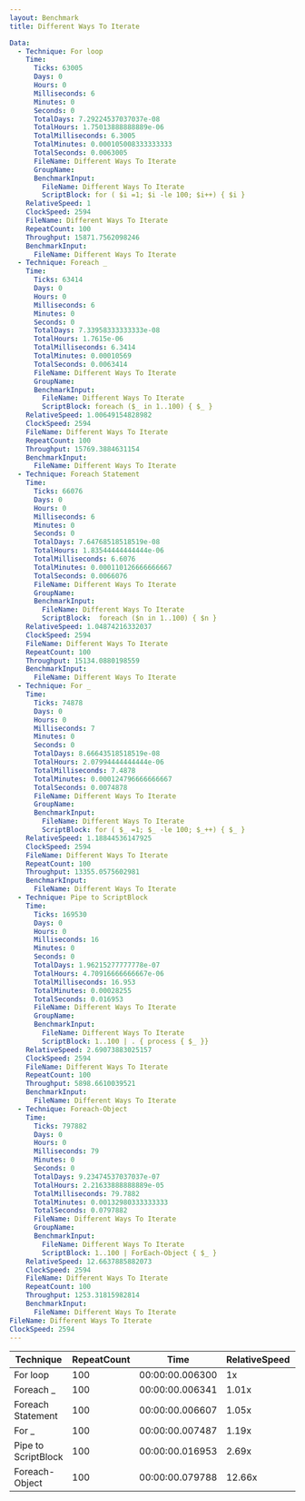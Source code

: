 ```yaml
---
layout: Benchmark
title: Different Ways To Iterate

Data: 
  - Technique: For loop
    Time: 
      Ticks: 63005
      Days: 0
      Hours: 0
      Milliseconds: 6
      Minutes: 0
      Seconds: 0
      TotalDays: 7.29224537037037e-08
      TotalHours: 1.75013888888889e-06
      TotalMilliseconds: 6.3005
      TotalMinutes: 0.000105008333333333
      TotalSeconds: 0.0063005
      FileName: Different Ways To Iterate
      GroupName: 
      BenchmarkInput: 
        FileName: Different Ways To Iterate
        ScriptBlock: for ( $i =1; $i -le 100; $i++) { $i } 
    RelativeSpeed: 1
    ClockSpeed: 2594
    FileName: Different Ways To Iterate
    RepeatCount: 100
    Throughput: 15871.7562098246
    BenchmarkInput: 
      FileName: Different Ways To Iterate
  - Technique: Foreach _
    Time: 
      Ticks: 63414
      Days: 0
      Hours: 0
      Milliseconds: 6
      Minutes: 0
      Seconds: 0
      TotalDays: 7.33958333333333e-08
      TotalHours: 1.7615e-06
      TotalMilliseconds: 6.3414
      TotalMinutes: 0.00010569
      TotalSeconds: 0.0063414
      FileName: Different Ways To Iterate
      GroupName: 
      BenchmarkInput: 
        FileName: Different Ways To Iterate
        ScriptBlock: foreach ($_ in 1..100) { $_ }
    RelativeSpeed: 1.00649154828982
    ClockSpeed: 2594
    FileName: Different Ways To Iterate
    RepeatCount: 100
    Throughput: 15769.3884631154
    BenchmarkInput: 
      FileName: Different Ways To Iterate
  - Technique: Foreach Statement
    Time: 
      Ticks: 66076
      Days: 0
      Hours: 0
      Milliseconds: 6
      Minutes: 0
      Seconds: 0
      TotalDays: 7.64768518518519e-08
      TotalHours: 1.83544444444444e-06
      TotalMilliseconds: 6.6076
      TotalMinutes: 0.000110126666666667
      TotalSeconds: 0.0066076
      FileName: Different Ways To Iterate
      GroupName: 
      BenchmarkInput: 
        FileName: Different Ways To Iterate
        ScriptBlock:  foreach ($n in 1..100) { $n }
    RelativeSpeed: 1.04874216332037
    ClockSpeed: 2594
    FileName: Different Ways To Iterate
    RepeatCount: 100
    Throughput: 15134.0880198559
    BenchmarkInput: 
      FileName: Different Ways To Iterate
  - Technique: For _
    Time: 
      Ticks: 74878
      Days: 0
      Hours: 0
      Milliseconds: 7
      Minutes: 0
      Seconds: 0
      TotalDays: 8.66643518518519e-08
      TotalHours: 2.07994444444444e-06
      TotalMilliseconds: 7.4878
      TotalMinutes: 0.000124796666666667
      TotalSeconds: 0.0074878
      FileName: Different Ways To Iterate
      GroupName: 
      BenchmarkInput: 
        FileName: Different Ways To Iterate
        ScriptBlock: for ( $_ =1; $_ -le 100; $_++) { $_ } 
    RelativeSpeed: 1.18844536147925
    ClockSpeed: 2594
    FileName: Different Ways To Iterate
    RepeatCount: 100
    Throughput: 13355.0575602981
    BenchmarkInput: 
      FileName: Different Ways To Iterate
  - Technique: Pipe to ScriptBlock
    Time: 
      Ticks: 169530
      Days: 0
      Hours: 0
      Milliseconds: 16
      Minutes: 0
      Seconds: 0
      TotalDays: 1.96215277777778e-07
      TotalHours: 4.70916666666667e-06
      TotalMilliseconds: 16.953
      TotalMinutes: 0.00028255
      TotalSeconds: 0.016953
      FileName: Different Ways To Iterate
      GroupName: 
      BenchmarkInput: 
        FileName: Different Ways To Iterate
        ScriptBlock: 1..100 | . { process { $_ }}
    RelativeSpeed: 2.69073883025157
    ClockSpeed: 2594
    FileName: Different Ways To Iterate
    RepeatCount: 100
    Throughput: 5898.6610039521
    BenchmarkInput: 
      FileName: Different Ways To Iterate
  - Technique: Foreach-Object
    Time: 
      Ticks: 797882
      Days: 0
      Hours: 0
      Milliseconds: 79
      Minutes: 0
      Seconds: 0
      TotalDays: 9.23474537037037e-07
      TotalHours: 2.21633888888889e-05
      TotalMilliseconds: 79.7882
      TotalMinutes: 0.00132980333333333
      TotalSeconds: 0.0797882
      FileName: Different Ways To Iterate
      GroupName: 
      BenchmarkInput: 
        FileName: Different Ways To Iterate
        ScriptBlock: 1..100 | ForEach-Object { $_ }
    RelativeSpeed: 12.6637885882073
    ClockSpeed: 2594
    FileName: Different Ways To Iterate
    RepeatCount: 100
    Throughput: 1253.31815982814
    BenchmarkInput: 
      FileName: Different Ways To Iterate
FileName: Different Ways To Iterate
ClockSpeed: 2594
---
```





|Technique          |RepeatCount|Time           |RelativeSpeed|Throughput|
|-------------------|-----------|---------------|-------------|----------|
|For loop           |100        |00:00:00.006300|1x           |15871.76/s|
|Foreach _          |100        |00:00:00.006341|1.01x        |15769.39/s|
|Foreach Statement  |100        |00:00:00.006607|1.05x        |15134.09/s|
|For _              |100        |00:00:00.007487|1.19x        |13355.06/s|
|Pipe to ScriptBlock|100        |00:00:00.016953|2.69x        |5898.66/s |
|Foreach-Object     |100        |00:00:00.079788|12.66x       |1253.32/s |
